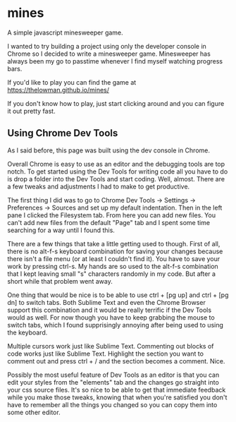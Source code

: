 # mines
A simple javascript minesweeper game.

I wanted to try building a project using only the developer console in Chrome so I decided to write a minesweeper game.  Minesweeper has always been my go to passtime whenever I find myself watching progress bars.

If you'd like to play you can find the game at https://thelowman.github.io/mines/

If you don't know how to play, just start clicking around and you can figure it out pretty fast.


## Using Chrome Dev Tools
As I said before, this page was built using the dev console in Chrome.

Overall Chrome is easy to use as an editor and the debugging tools are top notch.  To get started using the Dev Tools for writing code all you have to do is drop a folder into the Dev Tools and start coding.  Well, almost.  There are a few tweaks and adjustments I had to make to get productive.

The first thing I did was to go to Chrome Dev Tools -> Settings -> Preferences -> Sources and set up my default indentation.  Then in the left pane I clicked the Filesystem tab.  From here you can add new files.  You can't add new files from the default "Page" tab and I spent some time searching for a way until I found this.

There are a few things that take a little getting used to though.  First of all, there is no alt-f-s keyboard combination for saving your changes because there isn't a file menu (or at least I couldn't find it).  You have to save your work by pressing ctrl-s.  My hands are so used to the alt-f-s combination that I kept leaving small "s" characters randomly in my code.  But after a short while that problem went away.

One thing that would be nice is to be able to use ctrl + [pg up] and ctrl + [pg dn] to switch tabs.  Both Sublime Text and even the Chrome Browser support this combination and it would be really terrific if the Dev Tools would as well.  For now though you have to keep grabbing the mouse to switch tabs, which I found supprisingly annoying after being used to using the keyboard.

Multiple cursors work just like Sublime Text. Commenting out blocks of code works just like Sublime Text.  Highlight the section you want to comment out and press ctrl + / and the section becomes a comment.  Nice.

Possibly the most useful feature of Dev Tools as an editor is that you can edit your styles from the "elements" tab and the changes go straight into your css source files.  It's so nice to be able to get that immediate feedback while you make those tweaks, knowing that when you're satisfied you don't have to remember all the things you changed so you can copy them into some other editor.
